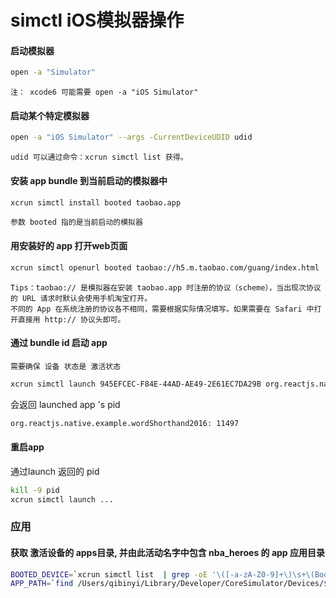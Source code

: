 
# simctl iOS模拟器操作

#### 启动模拟器

```bash
open -a "Simulator"  
```

    注： xcode6 可能需要 open -a "iOS Simulator"


#### 启动某个特定模拟器

```bash
open -a "iOS Simulator" --args -CurrentDeviceUDID udid
```

    udid 可以通过命令：xcrun simctl list 获得。



#### 安装 app bundle 到当前启动的模拟器中

```bash
xcrun simctl install booted taobao.app
```

    参数 booted 指的是当前启动的模拟器


#### 用安装好的 app 打开web页面

```bash
xcrun simctl openurl booted taobao://h5.m.taobao.com/guang/index.html
```

    Tips：taobao:// 是模拟器在安装 taobao.app 时注册的协议（scheme），当出现次协议的 URL 请求时默认会使用手机淘宝打开。
    不同的 App 在系统注册的协议各不相同，需要根据实际情况填写。如果需要在 Safari 中打开直接用 http:// 协议头即可。


#### 通过 bundle id 启动 app 

    需要确保 设备 状态是 激活状态


```bash
xcrun simctl launch 945EFCEC-F84E-44AD-AE49-2E61EC7DA29B org.reactjs.native.example.wordShorthand2016
```

会返回 launched app 's pid 

```bash
org.reactjs.native.example.wordShorthand2016: 11497
```

#### 重启app

通过launch 返回的 pid

```bash
kill -9 pid
xcrun simctl launch ...
```

### 应用

#### 获取 激活设备的 apps目录, 并由此活动名字中包含 nba_heroes 的 app 应用目录

```bash
BOOTED_DEVICE=`xcrun simctl list  | grep -oE '\([-a-zA-Z0-9]+\)\s+\(Booted\)' | grep -oE '^\([-a-zA-Z0-9]+'  | grep -oE '[-a-zA-Z0-9]+'`
APP_PATH=`find /Users/qibinyi/Library/Developer/CoreSimulator/Devices/$BOOTED_DEVICE/data/Containers/Bundle/Application -name *.app | grep nba_heroes`
```




